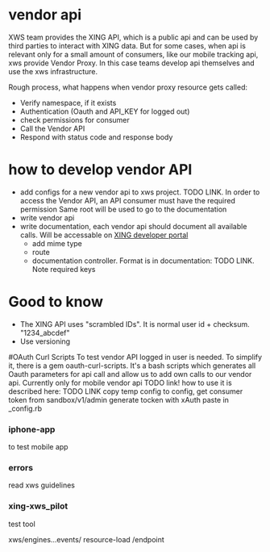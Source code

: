 # vendor api
XWS team provides the XING API,
which is a public api and can be used by third parties to interact with XING data.
But for some cases, when api is relevant only for a small amount of consumers,
like our mobile tracking api, xws provide Vendor Proxy.
In this case teams develop api themselves and use the xws infrastructure.

Rough process, what happens when vendor proxy resource gets called:
* Verify namespace, if it exists
* Authentication (Oauth and API_KEY for logged out)
* check permissions for consumer
* Call the Vendor API
* Respond with status code and response body


# how to develop vendor API
* add configs for a new vendor api to xws project. TODO LINK.
In order to access the Vendor API, an API consumer must have the required permission
Same root will be used to go to the documentation
* write vendor api
* write documentation, each vendor api should document all available calls. Will be accessable on [XING developer portal](http://dev.xing.com/docs/vendor_resources)
  * add mime type
  * route
  * documentation controller. Format is in documentation: TODO LINK.
    Note required keys

# Good to know
* The XING API uses "scrambled IDs". It is normal user id + checksum. "1234_abcdef"
* Use versioning

#OAuth Curl Scripts
To test vendor API logged in user is needed. To simplify it, there is a
gem oauth-curl-scripts. It's a bash scripts which generates all Oauth parameters for api call and allow us to add own calls to our vendor api. Currently only for mobile vendor api TODO link!
how to use it is described here:
TODO LINK
copy temp config to config, get consumer token from sandbox/v1/admin
generate tocken with xAuth
paste in _config.rb

### iphone-app #
to test mobile app

### errors ###

read xws guidelines


### xing-xws_pilot ###
test tool


xws/engines...events/
resource-load /endpoint
